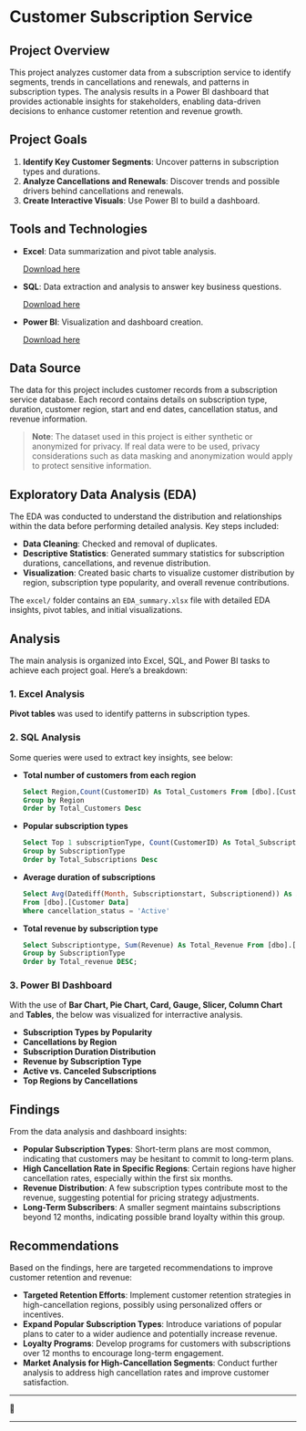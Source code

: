 # Customer Subscription Service

## Project Overview

This project analyzes customer data from a subscription service to identify segments, trends in cancellations and renewals, and patterns in subscription types. The analysis results in a Power BI dashboard that provides actionable insights for stakeholders, enabling data-driven decisions to enhance customer retention and revenue growth.

## Project Goals

1. **Identify Key Customer Segments**: Uncover patterns in subscription types and durations.
2. **Analyze Cancellations and Renewals**: Discover trends and possible drivers behind cancellations and renewals.
3. **Create Interactive Visuals**: Use Power BI to build a dashboard.

## Tools and Technologies

- **Excel**: Data summarization and pivot table analysis.

  [Download here](https://microsoft-excel-2016.en.download.it/#google_vignette)

- **SQL**: Data extraction and analysis to answer key business questions.

  [Download here](https://www.microsoft.com/en-us/sql-server/sql-server-downloads)

- **Power BI**: Visualization and dashboard creation.

  [Download here](https://www.microsoft.com/en-us/download/details.aspx?id=58494)

## Data Source

The data for this project includes customer records from a subscription service database. Each record contains details on subscription type, duration, customer region, start and end dates, cancellation status, and revenue information.

> **Note**: The dataset used in this project is either synthetic or anonymized for privacy. If real data were to be used, privacy considerations such as data masking and anonymization would apply to protect sensitive information.

## Exploratory Data Analysis (EDA)

The EDA was conducted to understand the distribution and relationships within the data before performing detailed analysis. Key steps included:

- **Data Cleaning**: Checked and removal of duplicates.
- **Descriptive Statistics**: Generated summary statistics for subscription durations, cancellations, and revenue distribution.
- **Visualization**: Created basic charts to visualize customer distribution by region, subscription type popularity, and overall revenue contributions.

The `excel/` folder contains an `EDA_summary.xlsx` file with detailed EDA insights, pivot tables, and initial visualizations.

## Analysis

The main analysis is organized into Excel, SQL, and Power BI tasks to achieve each project goal. Here’s a breakdown:

### 1. Excel Analysis

**Pivot tables** was used to identify patterns in subscription types.

### 2. SQL Analysis

Some queries were used to extract key insights, see below:

- **Total number of customers from each region**
  ```SQL
  Select Region,Count(CustomerID) As Total_Customers From [dbo].[Customer Data]
  Group by Region
  Order by Total_Customers Desc

- **Popular subscription types**
  ```SQL
  Select Top 1 subscriptionType, Count(CustomerID) As Total_Subscriptions From [dbo].[Customer Data]
  Group by SubscriptionType
  Order by Total_Subscriptions Desc

- **Average duration of subscriptions**
  ```SQL
  Select Avg(Datediff(Month, Subscriptionstart, Subscriptionend)) As Average_Duration
  From [dbo].[Customer Data]
  Where cancellation_status = 'Active'
  
- **Total revenue by subscription type**
  ```SQL
  Select Subscriptiontype, Sum(Revenue) As Total_Revenue From [dbo].[Customer Data]
  Group by SubscriptionType
  Order by Total_revenue DESC;

### 3. Power BI Dashboard

With the use of **Bar Chart, Pie Chart, Card, Gauge, Slicer, Column Chart** and **Tables**, the below was visualized for interractive analysis.

- **Subscription Types by Popularity**
- **Cancellations by Region**
- **Subscription Duration Distribution**
- **Revenue by Subscription Type**
- **Active vs. Canceled Subscriptions**
- **Top Regions by Cancellations**

## Findings

From the data analysis and dashboard insights:

- **Popular Subscription Types**: Short-term plans are most common, indicating that customers may be hesitant to commit to long-term plans.
- **High Cancellation Rate in Specific Regions**: Certain regions have higher cancellation rates, especially within the first six months.
- **Revenue Distribution**: A few subscription types contribute most to the revenue, suggesting potential for pricing strategy adjustments.
- **Long-Term Subscribers**: A smaller segment maintains subscriptions beyond 12 months, indicating possible brand loyalty within this group.

## Recommendations

Based on the findings, here are targeted recommendations to improve customer retention and revenue:

- **Targeted Retention Efforts**: Implement customer retention strategies in high-cancellation regions, possibly using personalized offers or incentives.
- **Expand Popular Subscription Types**: Introduce variations of popular plans to cater to a wider audience and potentially increase revenue.
- **Loyalty Programs**: Develop programs for customers with subscriptions over 12 months to encourage long-term engagement.
- **Market Analysis for High-Cancellation Segments**: Conduct further analysis to address high cancellation rates and improve customer satisfaction.

---

🙂

---



